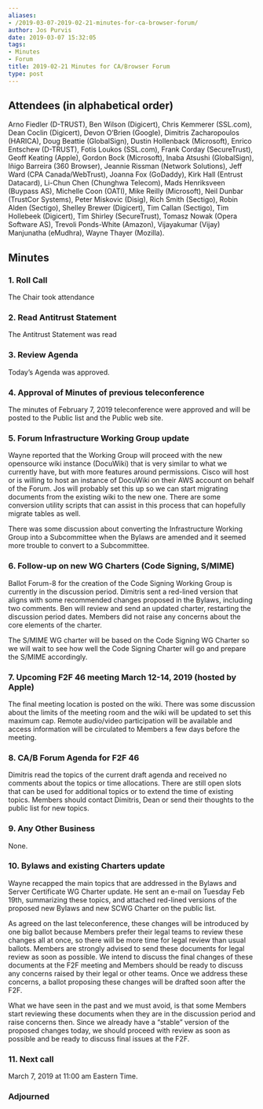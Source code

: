 ```yaml
---
aliases:
- /2019-03-07-2019-02-21-minutes-for-ca-browser-forum/
author: Jos Purvis
date: 2019-03-07 15:32:05
tags:
- Minutes
- Forum
title: 2019-02-21 Minutes for CA/Browser Forum
type: post
---
```


## Attendees (in alphabetical order) 

Arno Fiedler (D-TRUST), Ben Wilson (Digicert), Chris Kemmerer (SSL.com), Dean Coclin (Digicert), Devon O’Brien (Google), Dimitris Zacharopoulos (HARICA), Doug Beattie (GlobalSign), Dustin Hollenback (Microsoft), Enrico Entschew (D-TRUST), Fotis Loukos (SSL.com), Frank Corday (SecureTrust), Geoff Keating (Apple), Gordon Bock (Microsoft), Inaba Atsushi (GlobalSign), Iñigo Barreira (360 Browser), Jeannie Rissman (Network Solutions), Jeff Ward (CPA Canada/WebTrust), Joanna Fox (GoDaddy), Kirk Hall (Entrust Datacard), Li-Chun Chen (Chunghwa Telecom), Mads Henriksveen (Buypass AS), Michelle Coon (OATI), Mike Reilly (Microsoft), Neil Dunbar (TrustCor Systems), Peter Miskovic (Disig), Rich Smith (Sectigo), Robin Alden (Sectigo), Shelley Brewer (Digicert), Tim Callan (Sectigo), Tim Hollebeek (Digicert), Tim Shirley (SecureTrust), Tomasz Nowak (Opera Software AS), Trevoli Ponds-White (Amazon), Vijayakumar (Vijay) Manjunatha (eMudhra), Wayne Thayer (Mozilla).

## Minutes

### 1. Roll Call

The Chair took attendance

### 2. Read Antitrust Statement

The Antitrust Statement was read

### 3. Review Agenda

Today’s Agenda was approved.

### 4. Approval of Minutes of previous teleconference 

The minutes of February 7, 2019 teleconference were approved and will be posted to the Public list and the Public web site.

### 5. Forum Infrastructure Working Group update 

Wayne reported that the Working Group will proceed with the new opensource wiki instance (DocuWiki) that is very similar to what we currently have, but with more features around permissions. Cisco will host or is willing to host an instance of DocuWiki on their AWS account on behalf of the Forum. Jos will probably set this up so we can start migrating documents from the existing wiki to the new one. There are some conversion utility scripts that can assist in this process that can hopefully migrate tables as well.

There was some discussion about converting the Infrastructure Working Group into a Subcommittee when the Bylaws are amended and it seemed more trouble to convert to a Subcommittee.

### 6. Follow-up on new WG Charters (Code Signing, S/MIME)

Ballot Forum-8 for the creation of the Code Signing Working Group is currently in the discussion period. Dimitris sent a red-lined version that aligns with some recommended changes proposed in the Bylaws, including two comments. Ben will review and send an updated charter, restarting the discussion period dates. Members did not raise any concerns about the core elements of the charter.

The S/MIME WG charter will be based on the Code Signing WG Charter so we will wait to see how well the Code Signing Charter will go and prepare the S/MIME accordingly.

### 7. Upcoming F2F 46 meeting March 12-14, 2019 (hosted by Apple) 

The final meeting location is posted on the wiki. There was some discussion about the limits of the meeting room and the wiki will be updated to set this maximum cap. Remote audio/video participation will be available and access information will be circulated to Members a few days before the meeting.

### 8. CA/B Forum Agenda for F2F 46 

Dimitris read the topics of the current draft agenda and received no comments about the topics or time allocations. There are still open slots that can be used for additional topics or to extend the time of existing topics. Members should contact Dimitris, Dean or send their thoughts to the public list for new topics.

### 9. Any Other Business 

None.

### 10. Bylaws and existing Charters update 

Wayne recapped the main topics that are addressed in the Bylaws and Server Certificate WG Charter update. He sent an e-mail on Tuesday Feb 19th, summarizing these topics, and attached red-lined versions of the proposed new Bylaws and new SCWG Charter on the public list.

As agreed on the last teleconference, these changes will be introduced by one big ballot because Members prefer their legal teams to review these changes all at once, so there will be more time for legal review than usual ballots. Members are strongly advised to send these documents for legal review as soon as possible. We intend to discuss the final changes of these documents at the F2F meeting and Members should be ready to discuss any concerns raised by their legal or other teams. Once we address these concerns, a ballot proposing these changes will be drafted soon after the F2F.

What we have seen in the past and we must avoid, is that some Members start reviewing these documents when they are in the discussion period and raise concerns then. Since we already have a “stable” version of the proposed changes today, we should proceed with review as soon as possible and be ready to discuss final issues at the F2F.

### 11. Next call 

March 7, 2019 at 11:00 am Eastern Time.

### Adjourned